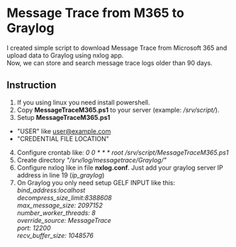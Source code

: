 # Message Trace from M365 to Graylog
I created simple script to download Message Trace from Microsoft 365 and upload data to Graylog using nxlog app. <br>
Now, we can store and search message trace logs older than 90 days. 
  
## Instruction  
1. If you using linux you need install powershell. 
2. Copy **MessageTraceM365.ps1** to your server (example: */srv/script/*). 
3. Setup **MessageTraceM365.ps1**
- "USER" like user@example.com
- "CREDENTIAL FILE LOCATION"
4. Configure crontab like: *0 0 * * * root /srv/script/MessageTraceM365.ps1*
5. Create directory *"/srv/log/messagetrace/Graylog/"*
6. Configure nxlog like in file **nxlog.conf**. Just add your graylog server IP address in line 19 (*ip_graylog*)
7. On Graylog you only need setup GELF INPUT like this:<br>
*bind_address:localhost<br>
decompress_size_limit:8388608<br>
max_message_size: 2097152<br>
number_worker_threads: 8<br>
override_source: MessageTrace<br>
port: 12200<br>
recv_buffer_size: 1048576*
